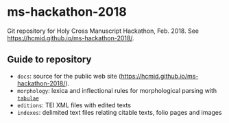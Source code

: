 # ms-hackathon-2018

Git repository for Holy Cross Manuscript Hackathon, Feb. 2018.  See <https://hcmid.github.io/ms-hackathon-2018/>.


## Guide to repository

-   `docs`:  source for the public web site (<https://hcmid.github.io/ms-hackathon-2018/>).
-   `morphology`:  lexica and inflectional rules for morphological parsing with [`tabulae`](https://github.com/neelsmith/tabulae/)
-   `editions`:  TEI XML files with edited texts
-   `indexes`:  delimited text files relating citable texts, folio pages and images

